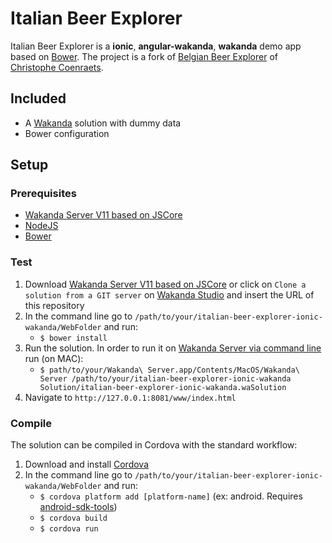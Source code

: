 # Italian Beer Explorer

Italian Beer Explorer is a **ionic**, **angular-wakanda**, **wakanda** demo app based on [Bower](http://bower.io/). The project is a fork of [Belgian Beer Explorer](http://coenraets.org/blog/2015/01/belgian-beer-explorer-with-angularjs-and-ionic/) of [Christophe Coenraets](https://github.com/ccoenraets).

## Included

- A [Wakanda](http://www.wakanda.org/) solution with dummy data
- Bower configuration

## Setup

### Prerequisites

- [Wakanda Server V11 based on JSCore](http://www.wakanda.org/downloads)
- [NodeJS](https://nodejs.org/download/)
- [Bower](http://bower.io/)

### Test

1. Download [Wakanda Server V11 based on JSCore](http://www.wakanda.org/downloads) or click on `Clone a solution from a GIT server` on [Wakanda Studio](http://www.wakanda.org/downloads) and insert the URL of this repository
2. In the command line go to `/path/to/your/italian-beer-explorer-ionic-wakanda/WebFolder` and run:
	- `$ bower install` 
3. Run the solution. In order to run it on [Wakanda Server via command line](http://livedoc.wakanda.org/Command-Line-Access/Administrating-Wakanda-Server-Unix.300-583228.en.html) run (on MAC):
	- `$ path/to/your/Wakanda\ Server.app/Contents/MacOS/Wakanda\ Server /path/to/your/italian-beer-explorer-ionic-wakanda Solution/italian-beer-explorer-ionic-wakanda.waSolution`
4. Navigate to `http://127.0.0.1:8081/www/index.html`

### Compile

The solution can be compiled in Cordova with the standard workflow:

1. Download and install [Cordova](https://cordova.apache.org/)
2. In the command line go to `/path/to/your/italian-beer-explorer-ionic-wakanda/WebFolder` and run: 
	- `$ cordova platform add [platform-name]` (ex: android. Requires [android-sdk-tools](https://developer.android.com/sdk/installing/index.html))
	- `$ cordova build`
	- `$ cordova run`